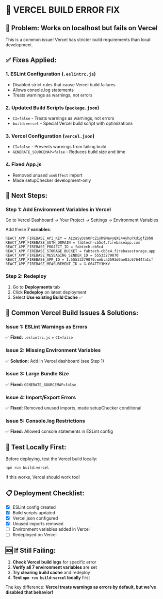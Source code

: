 # 🚀 **VERCEL BUILD ERROR FIX**

## 🎯 **Problem:** Works on localhost but fails on Vercel

This is a common issue! Vercel has stricter build requirements than local development.

## ✅ **Fixes Applied:**

### 1. **ESLint Configuration** (`.eslintrc.js`)
- Disabled strict rules that cause Vercel build failures
- Allows console.log statements
- Treats warnings as warnings, not errors

### 2. **Updated Build Scripts** (`package.json`)
- `CI=false` - Treats warnings as warnings, not errors
- `build:vercel` - Special Vercel build script with optimizations

### 3. **Vercel Configuration** (`vercel.json`)
- `CI=false` - Prevents warnings from failing build
- `GENERATE_SOURCEMAP=false` - Reduces build size and time

### 4. **Fixed App.js**
- Removed unused `useEffect` import
- Made setupChecker development-only

## 🔧 **Next Steps:**

### **Step 1: Add Environment Variables in Vercel**
Go to Vercel Dashboard → Your Project → Settings → Environment Variables

Add these **7 variables**:
```
REACT_APP_FIREBASE_API_KEY = AIzaSyDsnOPcZ1yh9MavyQXE44yhuPXdigfZ0b8
REACT_APP_FIREBASE_AUTH_DOMAIN = fabtech-cb5c4.firebaseapp.com
REACT_APP_FIREBASE_PROJECT_ID = fabtech-cb5c4
REACT_APP_FIREBASE_STORAGE_BUCKET = fabtech-cb5c4.firebasestorage.app
REACT_APP_FIREBASE_MESSAGING_SENDER_ID = 55533279070
REACT_APP_FIREBASE_APP_ID = 1:55533279070:web:a2593d6ae83c676447a1cf
REACT_APP_FIREBASE_MEASUREMENT_ID = G-G64TTY3MXV
```

### **Step 2: Redeploy**
1. Go to **Deployments** tab
2. Click **Redeploy** on latest deployment
3. Select **Use existing Build Cache** ✅

## 🚨 **Common Vercel Build Issues & Solutions:**

### **Issue 1: ESLint Warnings as Errors**
✅ **Fixed:** `.eslintrc.js` + `CI=false`

### **Issue 2: Missing Environment Variables**
✅ **Solution:** Add in Vercel dashboard (see Step 1)

### **Issue 3: Large Bundle Size**
✅ **Fixed:** `GENERATE_SOURCEMAP=false`

### **Issue 4: Import/Export Errors**
✅ **Fixed:** Removed unused imports, made setupChecker conditional

### **Issue 5: Console.log Restrictions**
✅ **Fixed:** Allowed console statements in ESLint config

## 🎯 **Test Locally First:**

Before deploying, test the Vercel build locally:
```bash
npm run build:vercel
```

If this works, Vercel should work too!

## 📋 **Deployment Checklist:**

- [x] ESLint config created
- [x] Build scripts updated  
- [x] Vercel.json configured
- [x] Unused imports removed
- [ ] Environment variables added in Vercel
- [ ] Redeployed on Vercel

## 🆘 **If Still Failing:**

1. **Check Vercel build logs** for specific error
2. **Verify all 7 environment variables** are set
3. **Try clearing build cache** and redeploy
4. **Test `npm run build:vercel` locally** first

The key difference: **Vercel treats warnings as errors by default, but we've disabled that behavior!**
